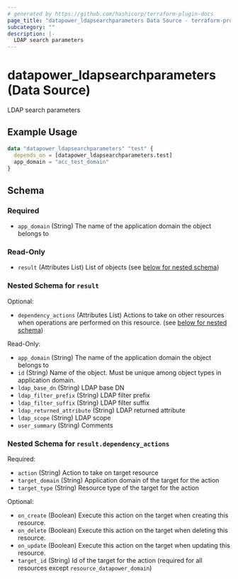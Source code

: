 ```yaml
---
# generated by https://github.com/hashicorp/terraform-plugin-docs
page_title: "datapower_ldapsearchparameters Data Source - terraform-provider-datapower"
subcategory: ""
description: |-
  LDAP search parameters
---
```


# datapower_ldapsearchparameters (Data Source)

LDAP search parameters

## Example Usage

```terraform
data "datapower_ldapsearchparameters" "test" {
  depends_on = [datapower_ldapsearchparameters.test]
  app_domain = "acc_test_domain"
}
```

<!-- schema generated by tfplugindocs -->
## Schema

### Required

- `app_domain` (String) The name of the application domain the object belongs to

### Read-Only

- `result` (Attributes List) List of objects (see [below for nested schema](#nestedatt--result))

<a id="nestedatt--result"></a>
### Nested Schema for `result`

Optional:

- `dependency_actions` (Attributes List) Actions to take on other resources when operations are performed on this resource. (see [below for nested schema](#nestedatt--result--dependency_actions))

Read-Only:

- `app_domain` (String) The name of the application domain the object belongs to
- `id` (String) Name of the object. Must be unique among object types in application domain.
- `ldap_base_dn` (String) LDAP base DN
- `ldap_filter_prefix` (String) LDAP filter prefix
- `ldap_filter_suffix` (String) LDAP filter suffix
- `ldap_returned_attribute` (String) LDAP returned attribute
- `ldap_scope` (String) LDAP scope
- `user_summary` (String) Comments

<a id="nestedatt--result--dependency_actions"></a>
### Nested Schema for `result.dependency_actions`

Required:

- `action` (String) Action to take on target resource
- `target_domain` (String) Application domain of the target for the action
- `target_type` (String) Resource type of the target for the action

Optional:

- `on_create` (Boolean) Execute this action on the target when creating this resource.
- `on_delete` (Boolean) Execute this action on the target when deleting this resource.
- `on_update` (Boolean) Execute this action on the target when updating this resource.
- `target_id` (String) Id of the target for the action (required for all resources except `resource_datapower_domain`)
